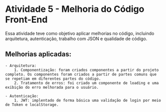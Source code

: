 # Atividade 5 - Melhoria do Código Front-End

Essa atividade teve como objetivo aplicar melhorias no código, incluindo arquitetura, autenticação, trabalho com JSON e qualidade de código.

## Melhorias aplicadas:

    - Arquitetura:
        1. Componentização: foram criados componentes a partir do projeto completo. Os componentes foram criados a partir de partes comuns que se repetiam em diferentes partes do código.
        2. Tratamento de erros: foi criado um componente de loading e uma exibição do erro melhorada para o usuário.

    - Autenticação:
        1. JWT: implentado de forma básica uma validação de login por meio de Token e localStorage.
